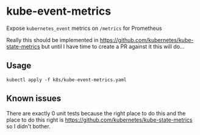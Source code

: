 # kube-event-metrics

Expose `kubernetes_event` metrics on `/metrics` for Prometheus

Really this should be implemented in https://github.com/kubernetes/kube-state-metrics but until I have time to create a PR against it this will do...

## Usage

`kubectl apply -f k8s/kube-event-metrics.yaml`

## Known issues

There are exactly 0 unit tests because the right place to do this and the place to do this right is https://github.com/kubernetes/kube-state-metrics so I didn't bother.
